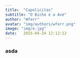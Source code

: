 ```yaml
---
title:  "Capolicitas"
subtitle: "O Bicho e a Ave"
author: "Wferr"
avatar: "img/authors/wferr.png"
image: "img/e.jpg"
date:   2015-04-24 12:12:12
---
```


### asda
